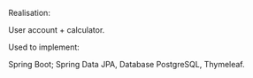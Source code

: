 Realisation:

User account + calculator.

Used to implement:

Spring Boot; Spring Data JPA, Database PostgreSQL, Thymeleaf.
